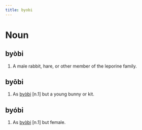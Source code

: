 ```yaml
---
title: byobi
---
```


Noun
================================

byòbi
----------------

1. A male rabbit, hare, or other member of the leporine family.

byōbi
----------------

1. As [byòbi](../byo/byobi.markdown) [n.1] but a young bunny or kit.

byóbi
----------------

1. As [byòbi](../byo/byobi.markdown) [n.1] but female.
